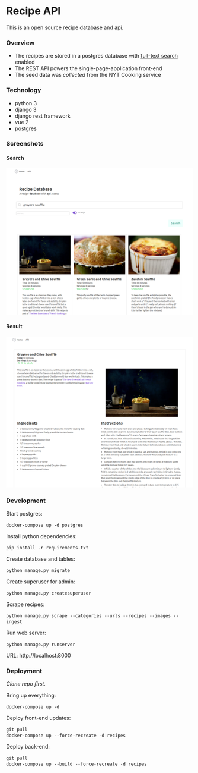 # Recipe API

This is an open source recipe database and api.

### Overview

- The recipes are stored in a postgres database with [full-text search](https://www.postgresql.org/docs/9.5/textsearch.html) enabled
- The REST API powers the single-page-application front-end
- The seed data was *collected* from the NYT Cooking service

### Technology

- python 3
- django 3
- django rest framework
- vue 2
- postgres

### Screenshots

#### Search
![](static/screenshots/search.png)
#### Result
![](static/screenshots/result.png)

### Development

Start postgres:

    docker-compose up -d postgres
    
Install python dependencies:

    pip install -r requirements.txt
    
Create database and tables:

    python manage.py migrate    
    
Create superuser for admin:

    python manage.py createsuperuser
    
Scrape recipes:

    python manage.py scrape --categories --urls --recipes --images --ingest
        
Run web server:    
    
    python manage.py runserver
    
URL: http://localhost:8000


### Deployment

*Clone repo first.*

Bring up everything:

    docker-compose up -d

Deploy front-end updates:

    git pull
    docker-compose up --force-recreate -d recipes

Deploy back-end:

    git pull
    docker-compose up --build --force-recreate -d recipes
